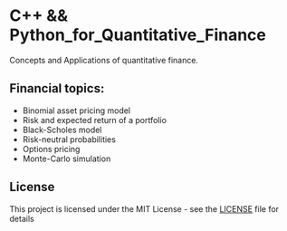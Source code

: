 # C++ && Python_for_Quantitative_Finance

Concepts and Applications of quantitative finance.

## Financial topics:
- Binomial asset pricing model
- Risk and expected return of a portfolio
- Black-Scholes model
- Risk-neutral probabilities
- Options pricing
- Monte-Carlo simulation

## License
This project is licensed under the MIT License - see the [LICENSE](LICENSE) file for details
